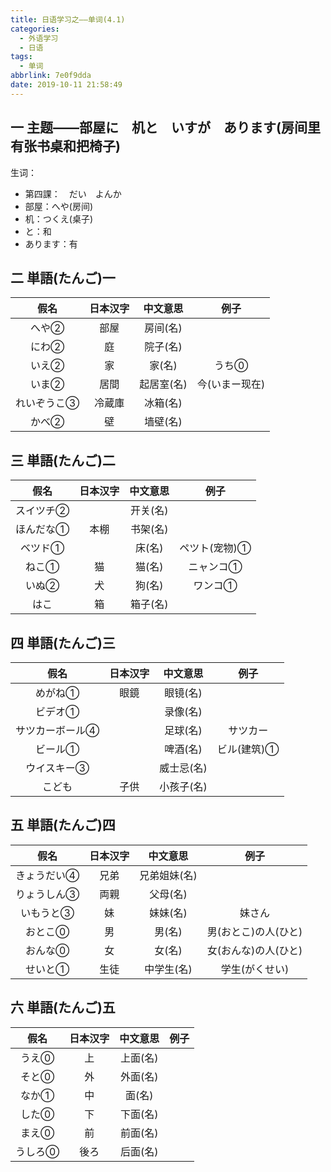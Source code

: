 ```yaml
---
title: 日语学习之——单词(4.1)
categories:
  - 外语学习
  - 日语
tags:
  - 单词
abbrlink: 7e0f9dda
date: 2019-10-11 21:58:49
---
```

## 一 主题——部屋に　机と　いすが　あります(房间里有张书桌和把椅子)

生词：  

* 第四課：　だい　よんか
* 部屋：へや(房间)
* 机：つくえ(桌子)
* と：和
* あります：有

<!--more-->

## 二 単語(たんご)一

|    假名     | 日本汉字 |  中文意思  |      例子      |
| :---------: | :------: | :--------: | :------------: |
|    へや②    |   部屋   |  房间(名)  |                |
|    にわ②    |    庭    |  院子(名)  |                |
|    いえ②    |    家    |   家(名)   |     うち⓪      |
|    いま②    |   居間   | 起居室(名) | 今(いまー现在) |
| れいぞうこ③ |  冷蔵庫  |  冰箱(名)  |                |
|    かべ②    |    壁    |  墙壁(名)  |                |

## 三 単語(たんご)二

|   假名    | 日本汉字 | 中文意思 |     例子      |
| :-------: | :------: | :------: | :-----------: |
| スイツチ② |          | 开关(名) |               |
| ほんだな① |   本棚   | 书架(名) |               |
|  ベツド①  |          |  床(名)  | ペツト(宠物)① |
|   ねこ①   |    猫    |  猫(名)  |   ニャンコ①   |
|   いぬ②   |    犬    |  狗(名)  |    ワンコ①    |
|   はこ    |    箱    | 箱子(名) |               |

## 四 単語(たんご)三

|      假名       | 日本汉字 |  中文意思  |    例子     |
| :-------------: | :------: | :--------: | :---------: |
|     めがね①     |   眼鏡   |  眼镜(名)  |             |
|     ビデオ①     |          |  录像(名)  |             |
| サツカーボール④ |          |  足球(名)  |  サツカー   |
|     ビール①     |          |  啤酒(名)  | ビル(建筑)① |
|   ウイスキー③   |          | 威士忌(名) |             |
|     こども      |   子供   | 小孩子(名) |             |

## 五 単語(たんご)四

|    假名     | 日本汉字 |   中文意思   |         例子         |
| :---------: | :------: | :----------: | :------------------: |
| きょうだい④ |   兄弟   | 兄弟姐妹(名) |                      |
| りょうしん③ |   両親   |   父母(名)   |                      |
|  いもうと③  |    妹    |   妹妹(名)   |        妹さん        |
|   おとこ⓪   |    男    |    男(名)    | 男(おとこ)の人(ひと) |
|   おんな⓪   |    女    |    女(名)    | 女(おんな)の人(ひと) |
|   せいと①   |   生徒   |  中学生(名)  |    学生(がくせい)    |

## 六 単語(たんご)五

|  假名   | 日本汉字 | 中文意思 | 例子 |
| :-----: | :------: | :------: | :--: |
|  うえ⓪  |    上    | 上面(名) |      |
|  そと⓪  |    外    | 外面(名) |      |
|  なか①  |    中    |  面(名)  |      |
|  した⓪  |    下    | 下面(名) |      |
|  まえ⓪  |    前    | 前面(名) |      |
| うしろ⓪ |   後ろ   | 后面(名) |      |

